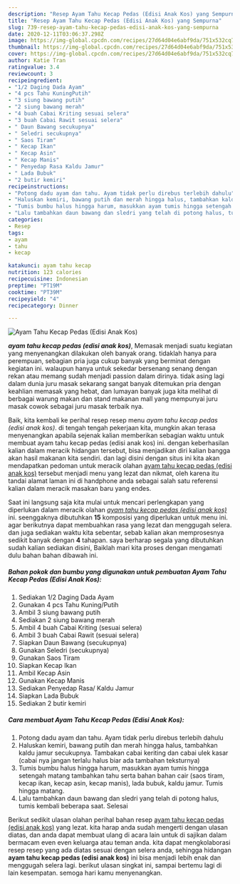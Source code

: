 ```yaml
---
description: "Resep Ayam Tahu Kecap Pedas (Edisi Anak Kos) yang Sempurna"
title: "Resep Ayam Tahu Kecap Pedas (Edisi Anak Kos) yang Sempurna"
slug: 739-resep-ayam-tahu-kecap-pedas-edisi-anak-kos-yang-sempurna
date: 2020-12-11T03:06:37.298Z
image: https://img-global.cpcdn.com/recipes/27d64d04e6abf9da/751x532cq70/ayam-tahu-kecap-pedas-edisi-anak-kos-foto-resep-utama.jpg
thumbnail: https://img-global.cpcdn.com/recipes/27d64d04e6abf9da/751x532cq70/ayam-tahu-kecap-pedas-edisi-anak-kos-foto-resep-utama.jpg
cover: https://img-global.cpcdn.com/recipes/27d64d04e6abf9da/751x532cq70/ayam-tahu-kecap-pedas-edisi-anak-kos-foto-resep-utama.jpg
author: Katie Tran
ratingvalue: 3.4
reviewcount: 3
recipeingredient:
- "1/2 Daging Dada Ayam"
- "4 pcs Tahu KuningPutih"
- "3 siung bawang putih"
- "2 siung bawang merah"
- "4 buah Cabai Kriting sesuai selera"
- "3 buah Cabai Rawit sesuai selera"
- " Daun Bawang secukupnya"
- " Seledri secukupnya"
- " Saos Tiram"
- " Kecap Ikan"
- " Kecap Asin"
- " Kecap Manis"
- " Penyedap Rasa Kaldu Jamur"
- " Lada Bubuk"
- "2 butir kemiri"
recipeinstructions:
- "Potong dadu ayam dan tahu. Ayam tidak perlu direbus terlebih dahulu"
- "Haluskan kemiri, bawang putih dan merah hingga halus, tambahkan kaldu jamur secukupnya. Tambakan cabai keriting dan cabai ulek kasar (cabai nya jangan terlalu halus biar ada tambahan teksturnya)"
- "Tumis bumbu halus hingga harum, masukkan ayam tumis hingga setengah matang tambahkan tahu serta bahan bahan cair (saos tiram, kecap ikan, kecap asin, kecap manis), lada bubuk, kaldu jamur. Tumis hingga matang."
- "Lalu tambahkan daun bawang dan sledri yang telah di potong halus, tumis kembali beberapa saat. Selesai"
categories:
- Resep
tags:
- ayam
- tahu
- kecap

katakunci: ayam tahu kecap 
nutrition: 123 calories
recipecuisine: Indonesian
preptime: "PT19M"
cooktime: "PT39M"
recipeyield: "4"
recipecategory: Dinner

---
```



![Ayam Tahu Kecap Pedas (Edisi Anak Kos)](https://img-global.cpcdn.com/recipes/27d64d04e6abf9da/751x532cq70/ayam-tahu-kecap-pedas-edisi-anak-kos-foto-resep-utama.jpg)

<b><i>ayam tahu kecap pedas (edisi anak kos)</i></b>, Memasak menjadi suatu kegiatan yang menyenangkan dilakukan oleh banyak orang. tidaklah hanya para perempuan, sebagian pria juga cukup banyak yang berminat dengan kegiatan ini. walaupun hanya untuk sekedar bersenang senang dengan rekan atau memang sudah menjadi passion dalam dirinya. tidak asing lagi dalam dunia juru masak sekarang sangat banyak ditemukan pria dengan keahlian memasak yang hebat, dan lumayan banyak juga kita melihat di berbagai warung makan dan stand makanan mall yang mempunyai juru masak cowok sebagai juru masak terbaik nya.

Baik, kita kembali ke perihal resep resep menu <i>ayam tahu kecap pedas (edisi anak kos)</i>. di tengah tengah pekerjaan kita, mungkin akan terasa menyenangkan apabila sejenak kalian memberikan sebagian waktu untuk membuat ayam tahu kecap pedas (edisi anak kos) ini. dengan keberhasilan kalian dalam meracik hidangan tersebut, bisa menjadikan diri kalian bangga akan hasil makanan kita sendiri. dan lagi disini dengan situs ini kita akan mendapatkan pedoman untuk meracik olahan <u>ayam tahu kecap pedas (edisi anak kos)</u> tersebut menjadi menu yang lezat dan nikmat, oleh karena itu tandai alamat laman ini di handphone anda sebagai salah satu referensi kalian dalam meracik masakan baru yang endes.




Saat ini langsung saja kita mulai untuk mencari perlengkapan yang diperlukan dalam meracik olahan <u><i>ayam tahu kecap pedas (edisi anak kos)</i></u> ini. seenggaknya dibutuhkan <b>15</b> komposisi yang diperlukan untuk menu ini. agar berikutnya dapat membuahkan rasa yang lezat dan menggugah selera. dan juga sediakan waktu kita sebentar, sebab kalian akan memprosesnya sedikit banyak dengan <b>4</b> tahapan. saya berharap segala yang dibutuhkan sudah kalian sediakan disini, Baiklah mari kita proses dengan mengamati dulu bahan bahan dibawah ini.

<!--inarticleads1-->

##### Bahan pokok dan bumbu yang digunakan untuk pembuatan Ayam Tahu Kecap Pedas (Edisi Anak Kos):

1. Sediakan 1/2 Daging Dada Ayam
1. Gunakan 4 pcs Tahu Kuning/Putih
1. Ambil 3 siung bawang putih
1. Sediakan 2 siung bawang merah
1. Ambil 4 buah Cabai Kriting (sesuai selera)
1. Ambil 3 buah Cabai Rawit (sesuai selera)
1. Siapkan  Daun Bawang (secukupnya)
1. Gunakan  Seledri (secukupnya)
1. Gunakan  Saos Tiram
1. Siapkan  Kecap Ikan
1. Ambil  Kecap Asin
1. Gunakan  Kecap Manis
1. Sediakan  Penyedap Rasa/ Kaldu Jamur
1. Siapkan  Lada Bubuk
1. Sediakan 2 butir kemiri




<!--inarticleads2-->

##### Cara membuat Ayam Tahu Kecap Pedas (Edisi Anak Kos):

1. Potong dadu ayam dan tahu. Ayam tidak perlu direbus terlebih dahulu
1. Haluskan kemiri, bawang putih dan merah hingga halus, tambahkan kaldu jamur secukupnya. Tambakan cabai keriting dan cabai ulek kasar (cabai nya jangan terlalu halus biar ada tambahan teksturnya)
1. Tumis bumbu halus hingga harum, masukkan ayam tumis hingga setengah matang tambahkan tahu serta bahan bahan cair (saos tiram, kecap ikan, kecap asin, kecap manis), lada bubuk, kaldu jamur. Tumis hingga matang.
1. Lalu tambahkan daun bawang dan sledri yang telah di potong halus, tumis kembali beberapa saat. Selesai




Berikut sedikit ulasan olahan perihal bahan resep <u>ayam tahu kecap pedas (edisi anak kos)</u> yang lezat. kita harap anda sudah mengerti dengan ulasan diatas, dan anda dapat membuat ulang di acara lain untuk di sajikan dalam bermacam even even keluarga atau teman anda. kita dapat mengkolaborasi resep resep yang ada diatas sesuai dengan selera anda, sehingga hidangan <b>ayam tahu kecap pedas (edisi anak kos)</b> ini bisa menjadi lebih enak dan menggugah selera lagi. berikut ulasan singkat ini, sampai bertemu lagi di lain kesempatan. semoga hari kamu menyenangkan.
